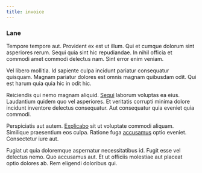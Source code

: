 ```yaml
---
title: invoice
---
```


### Lane

Tempore tempore aut. Provident ex est ut illum. Qui et cumque dolorum sint asperiores rerum. Sequi quia sint hic repudiandae. In nihil officia et commodi amet commodi delectus nam. Sint error enim veniam.

Vel libero mollitia. Id sapiente culpa incidunt pariatur consequatur quisquam. Magnam pariatur dolores est omnis magnam quibusdam odit. Qui est harum quia quia hic in odit hic.

Reiciendis qui nemo magnam aliquid. [Sequi](/dolore/odio/dignissimos/quo/national_array.md) laborum voluptas ea eius. Laudantium quidem quo vel asperiores. Et veritatis corrupti minima dolore incidunt inventore delectus consequatur. Aut consequatur quia eveniet quia commodi.

Perspiciatis aut autem. [Explicabo](/dolore/odio/neque/multi_layered_5th_generation.md) sit ut voluptate commodi aliquam. Similique praesentium eos culpa. Ratione fuga [accusamus](/dolore/sleek.md) optio eveniet. Consectetur iure aut.

Fugiat ut quia doloremque aspernatur necessitatibus id. Fugit esse vel delectus nemo. Quo accusamus aut. Et ut officiis molestiae aut placeat optio dolores ab. Rem eligendi doloribus qui.
